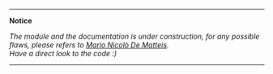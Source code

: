  ---
 **Notice**

_The module and the documentation is under construction, for any possible flaws, please refers to [Mario Nicolò De Matteis](mailto:marionicdematteis@gmail.com)._
<br>
_Have a direct look to the code :)_

 ---
